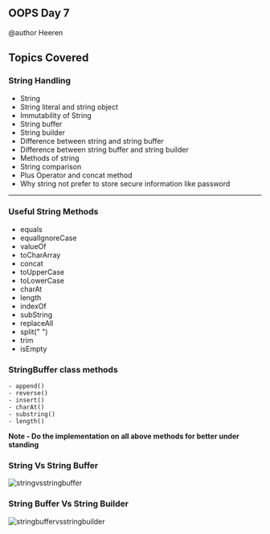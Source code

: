 ## OOPS Day 7

 @author Heeren

 **Topics Covered**
--------------
### String Handling
- String
- String literal and string object
- Immutability of String 
- String buffer 
- String builder
- Difference between string and string buffer
- Difference between string buffer and string builder
- Methods of string 
- String comparison 
- Plus Operator and concat method
- Why string not prefer to store secure information like password
--------------
### Useful String Methods
- equals
- equalIgnoreCase
- valueOf
- toCharArray
- concat
- toUpperCase
- toLowerCase
- charAt   
- length
- indexOf
- subString
- replaceAll
- split(" ")
- trim
- isEmpty
### StringBuffer class methods
	- append()
	- reverse()
	- insert()
	- charAt()
	- substring()
	- length()

**Note - Do the implementation on all above methods for better under standing**

### String Vs String Buffer     

![stringvsstringbuffer](https://github.com/codewithheeren/Java/assets/87074236/ce48dc6d-df4d-4d90-a222-6e6e93201495)

### String Buffer Vs String Builder   

![stringbuffervsstringbuilder](https://github.com/codewithheeren/Java/assets/87074236/f5f68d42-1271-418a-acdd-a2677ffd1ca4)




